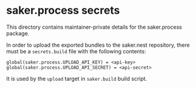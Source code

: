 # saker.process secrets

This directory contains maintainer-private details for the saker.process package.

In order to upload the exported bundles to the saker.nest repository, there must be a `secrets.build` file with the following contents:

```
global(saker.process.UPLOAD_API_KEY) = <api-key>
global(saker.process.UPLOAD_API_SECRET) = <api-secret>
```

It is used by the `upload` target in `saker.build` build script.